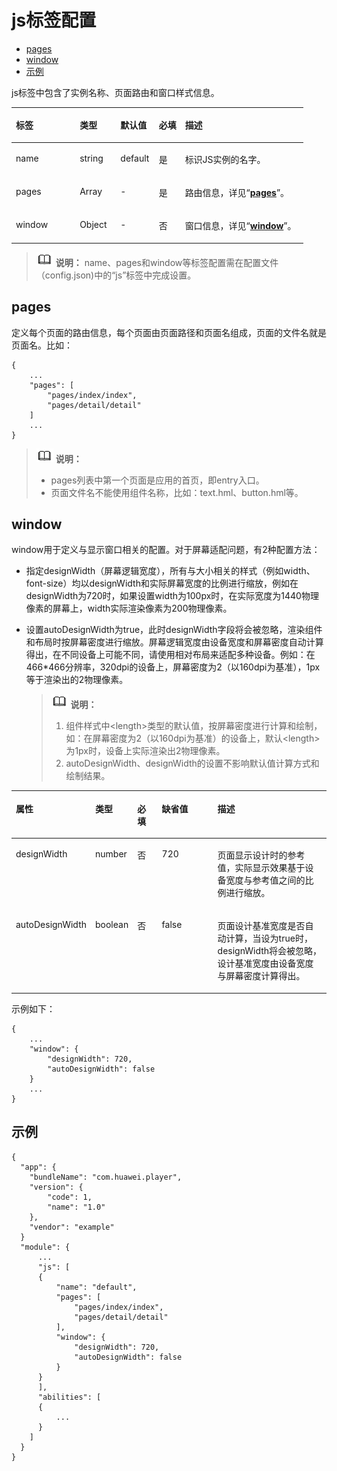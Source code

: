 # js标签配置<a name="ZH-CN_TOPIC_0000001164290700"></a>

-   [pages](#zh-cn_topic_0000001173324643_section3239252133513)
-   [window](#zh-cn_topic_0000001173324643_section728811177376)
-   [示例](#zh-cn_topic_0000001173324643_section19421142983812)

js标签中包含了实例名称、页面路由和窗口样式信息。

<a name="zh-cn_topic_0000001173324643_t092f7d78cacb46d583b3499e7cf3e7f2"></a>
<table><thead align="left"><tr id="zh-cn_topic_0000001173324643_r8ff2bb3ff6c84115be187bad81bb8dce"><th class="cellrowborder" valign="top" width="21.89%" id="mcps1.1.6.1.1"><p id="zh-cn_topic_0000001173324643_a16a1bbba39d7414b8e77ae9bcf230b7b"><a name="zh-cn_topic_0000001173324643_a16a1bbba39d7414b8e77ae9bcf230b7b"></a><a name="zh-cn_topic_0000001173324643_a16a1bbba39d7414b8e77ae9bcf230b7b"></a>标签</p>
</th>
<th class="cellrowborder" valign="top" width="13.969999999999999%" id="mcps1.1.6.1.2"><p id="zh-cn_topic_0000001173324643_a1fdbf4e9a38840029b6eb94a7f89b29a"><a name="zh-cn_topic_0000001173324643_a1fdbf4e9a38840029b6eb94a7f89b29a"></a><a name="zh-cn_topic_0000001173324643_a1fdbf4e9a38840029b6eb94a7f89b29a"></a>类型</p>
</th>
<th class="cellrowborder" valign="top" width="13.139999999999999%" id="mcps1.1.6.1.3"><p id="zh-cn_topic_0000001173324643_a07bcb8a8bbea4e8d9c60b8a4b1031970"><a name="zh-cn_topic_0000001173324643_a07bcb8a8bbea4e8d9c60b8a4b1031970"></a><a name="zh-cn_topic_0000001173324643_a07bcb8a8bbea4e8d9c60b8a4b1031970"></a>默认值</p>
</th>
<th class="cellrowborder" valign="top" width="9%" id="mcps1.1.6.1.4"><p id="zh-cn_topic_0000001173324643_a39b2ea2535e04e37a418e8374f3271e4"><a name="zh-cn_topic_0000001173324643_a39b2ea2535e04e37a418e8374f3271e4"></a><a name="zh-cn_topic_0000001173324643_a39b2ea2535e04e37a418e8374f3271e4"></a>必填</p>
</th>
<th class="cellrowborder" valign="top" width="42%" id="mcps1.1.6.1.5"><p id="zh-cn_topic_0000001173324643_ae9e9127cfa374d18a3741f4247791acf"><a name="zh-cn_topic_0000001173324643_ae9e9127cfa374d18a3741f4247791acf"></a><a name="zh-cn_topic_0000001173324643_ae9e9127cfa374d18a3741f4247791acf"></a>描述</p>
</th>
</tr>
</thead>
<tbody><tr id="zh-cn_topic_0000001173324643_row19493102613510"><td class="cellrowborder" valign="top" width="21.89%" headers="mcps1.1.6.1.1 "><p id="zh-cn_topic_0000001173324643_p6494172618357"><a name="zh-cn_topic_0000001173324643_p6494172618357"></a><a name="zh-cn_topic_0000001173324643_p6494172618357"></a>name</p>
</td>
<td class="cellrowborder" valign="top" width="13.969999999999999%" headers="mcps1.1.6.1.2 "><p id="zh-cn_topic_0000001173324643_p1449472643513"><a name="zh-cn_topic_0000001173324643_p1449472643513"></a><a name="zh-cn_topic_0000001173324643_p1449472643513"></a>string</p>
</td>
<td class="cellrowborder" valign="top" width="13.139999999999999%" headers="mcps1.1.6.1.3 "><p id="zh-cn_topic_0000001173324643_p1749412619355"><a name="zh-cn_topic_0000001173324643_p1749412619355"></a><a name="zh-cn_topic_0000001173324643_p1749412619355"></a>default</p>
</td>
<td class="cellrowborder" valign="top" width="9%" headers="mcps1.1.6.1.4 "><p id="zh-cn_topic_0000001173324643_p64947262359"><a name="zh-cn_topic_0000001173324643_p64947262359"></a><a name="zh-cn_topic_0000001173324643_p64947262359"></a>是</p>
</td>
<td class="cellrowborder" valign="top" width="42%" headers="mcps1.1.6.1.5 "><p id="zh-cn_topic_0000001173324643_p8494122612352"><a name="zh-cn_topic_0000001173324643_p8494122612352"></a><a name="zh-cn_topic_0000001173324643_p8494122612352"></a>标识JS实例的名字。</p>
</td>
</tr>
<tr id="zh-cn_topic_0000001173324643_r3d05cd5e24f14308a71d21d2d01adb81"><td class="cellrowborder" valign="top" width="21.89%" headers="mcps1.1.6.1.1 "><p id="zh-cn_topic_0000001173324643_a5a33cd31feb7416ab1ee44a6b863e57d"><a name="zh-cn_topic_0000001173324643_a5a33cd31feb7416ab1ee44a6b863e57d"></a><a name="zh-cn_topic_0000001173324643_a5a33cd31feb7416ab1ee44a6b863e57d"></a>pages</p>
</td>
<td class="cellrowborder" valign="top" width="13.969999999999999%" headers="mcps1.1.6.1.2 "><p id="zh-cn_topic_0000001173324643_a90233739ef8a4977ba0a9a48282d324d"><a name="zh-cn_topic_0000001173324643_a90233739ef8a4977ba0a9a48282d324d"></a><a name="zh-cn_topic_0000001173324643_a90233739ef8a4977ba0a9a48282d324d"></a>Array</p>
</td>
<td class="cellrowborder" valign="top" width="13.139999999999999%" headers="mcps1.1.6.1.3 "><p id="zh-cn_topic_0000001173324643_aaa1317b02aef4aee98e42227902ac7e5"><a name="zh-cn_topic_0000001173324643_aaa1317b02aef4aee98e42227902ac7e5"></a><a name="zh-cn_topic_0000001173324643_aaa1317b02aef4aee98e42227902ac7e5"></a>-</p>
</td>
<td class="cellrowborder" valign="top" width="9%" headers="mcps1.1.6.1.4 "><p id="zh-cn_topic_0000001173324643_a225959a4c42f44f4ad25fac5f48f34f5"><a name="zh-cn_topic_0000001173324643_a225959a4c42f44f4ad25fac5f48f34f5"></a><a name="zh-cn_topic_0000001173324643_a225959a4c42f44f4ad25fac5f48f34f5"></a>是</p>
</td>
<td class="cellrowborder" valign="top" width="42%" headers="mcps1.1.6.1.5 "><p id="zh-cn_topic_0000001173324643_a5f03a4f4a1fd461b9e4bc025569fcb2d"><a name="zh-cn_topic_0000001173324643_a5f03a4f4a1fd461b9e4bc025569fcb2d"></a><a name="zh-cn_topic_0000001173324643_a5f03a4f4a1fd461b9e4bc025569fcb2d"></a>路由信息，详见“<strong id="zh-cn_topic_0000001173324643_a4e250b60d2f84a32841a9b3a90941d81"><a name="zh-cn_topic_0000001173324643_a4e250b60d2f84a32841a9b3a90941d81"></a><a name="zh-cn_topic_0000001173324643_a4e250b60d2f84a32841a9b3a90941d81"></a><a href="#zh-cn_topic_0000001173324643_section3239252133513">pages</a></strong>”。</p>
</td>
</tr>
<tr id="zh-cn_topic_0000001173324643_row12517192619239"><td class="cellrowborder" valign="top" width="21.89%" headers="mcps1.1.6.1.1 "><p id="zh-cn_topic_0000001173324643_p18517172622317"><a name="zh-cn_topic_0000001173324643_p18517172622317"></a><a name="zh-cn_topic_0000001173324643_p18517172622317"></a>window</p>
</td>
<td class="cellrowborder" valign="top" width="13.969999999999999%" headers="mcps1.1.6.1.2 "><p id="zh-cn_topic_0000001173324643_p15517626112313"><a name="zh-cn_topic_0000001173324643_p15517626112313"></a><a name="zh-cn_topic_0000001173324643_p15517626112313"></a>Object</p>
</td>
<td class="cellrowborder" valign="top" width="13.139999999999999%" headers="mcps1.1.6.1.3 "><p id="zh-cn_topic_0000001173324643_p3517112615234"><a name="zh-cn_topic_0000001173324643_p3517112615234"></a><a name="zh-cn_topic_0000001173324643_p3517112615234"></a>-</p>
</td>
<td class="cellrowborder" valign="top" width="9%" headers="mcps1.1.6.1.4 "><p id="zh-cn_topic_0000001173324643_p1451782692314"><a name="zh-cn_topic_0000001173324643_p1451782692314"></a><a name="zh-cn_topic_0000001173324643_p1451782692314"></a>否</p>
</td>
<td class="cellrowborder" valign="top" width="42%" headers="mcps1.1.6.1.5 "><p id="zh-cn_topic_0000001173324643_p1517326152317"><a name="zh-cn_topic_0000001173324643_p1517326152317"></a><a name="zh-cn_topic_0000001173324643_p1517326152317"></a>窗口信息，详见“<strong id="zh-cn_topic_0000001173324643_b10874923141111"><a name="zh-cn_topic_0000001173324643_b10874923141111"></a><a name="zh-cn_topic_0000001173324643_b10874923141111"></a><a href="#zh-cn_topic_0000001173324643_section728811177376">window</a></strong>”。</p>
</td>
</tr>
</tbody>
</table>

>![](../public_sys-resources/icon-note.gif) **说明：** 
>name、pages和window等标签配置需在配置文件（config.json)中的“js”标签中完成设置。

## pages<a name="zh-cn_topic_0000001173324643_section3239252133513"></a>

定义每个页面的路由信息，每个页面由页面路径和页面名组成，页面的文件名就是页面名。比如：

```
{
    ...
    "pages": [
        "pages/index/index",
        "pages/detail/detail"
    ]
    ...
}
```

>![](../public_sys-resources/icon-note.gif) **说明：** 
>-   pages列表中第一个页面是应用的首页，即entry入口。
>-   页面文件名不能使用组件名称，比如：text.hml、button.hml等。

## window<a name="zh-cn_topic_0000001173324643_section728811177376"></a>

window用于定义与显示窗口相关的配置。对于屏幕适配问题，有2种配置方法：

-   指定designWidth（屏幕逻辑宽度），所有与大小相关的样式（例如width、font-size）均以designWidth和实际屏幕宽度的比例进行缩放，例如在designWidth为720时，如果设置width为100px时，在实际宽度为1440物理像素的屏幕上，width实际渲染像素为200物理像素。
-   设置autoDesignWidth为true，此时designWidth字段将会被忽略，渲染组件和布局时按屏幕密度进行缩放。屏幕逻辑宽度由设备宽度和屏幕密度自动计算得出，在不同设备上可能不同，请使用相对布局来适配多种设备。例如：在466\*466分辨率，320dpi的设备上，屏幕密度为2（以160dpi为基准），1px等于渲染出的2物理像素。

    >![](../public_sys-resources/icon-note.gif) **说明：** 
    >1. 组件样式中<length\>类型的默认值，按屏幕密度进行计算和绘制，如：在屏幕密度为2（以160dpi为基准）的设备上，默认<length\>为1px时，设备上实际渲染出2物理像素。
    >2. autoDesignWidth、designWidth的设置不影响默认值计算方式和绘制结果。


<a name="zh-cn_topic_0000001173324643_table4231104116370"></a>
<table><thead align="left"><tr id="zh-cn_topic_0000001173324643_row17231541183714"><th class="cellrowborder" valign="top" width="19.558044195580443%" id="mcps1.1.6.1.1"><p id="zh-cn_topic_0000001173324643_p1723112411376"><a name="zh-cn_topic_0000001173324643_p1723112411376"></a><a name="zh-cn_topic_0000001173324643_p1723112411376"></a>属性</p>
</th>
<th class="cellrowborder" valign="top" width="12.218778122187782%" id="mcps1.1.6.1.2"><p id="zh-cn_topic_0000001173324643_p12313414371"><a name="zh-cn_topic_0000001173324643_p12313414371"></a><a name="zh-cn_topic_0000001173324643_p12313414371"></a>类型</p>
</th>
<th class="cellrowborder" valign="top" width="8.37916208379162%" id="mcps1.1.6.1.3"><p id="zh-cn_topic_0000001173324643_p1323118413374"><a name="zh-cn_topic_0000001173324643_p1323118413374"></a><a name="zh-cn_topic_0000001173324643_p1323118413374"></a>必填</p>
</th>
<th class="cellrowborder" valign="top" width="19.748025197480253%" id="mcps1.1.6.1.4"><p id="zh-cn_topic_0000001173324643_p2423537113218"><a name="zh-cn_topic_0000001173324643_p2423537113218"></a><a name="zh-cn_topic_0000001173324643_p2423537113218"></a>缺省值</p>
</th>
<th class="cellrowborder" valign="top" width="40.095990400959906%" id="mcps1.1.6.1.5"><p id="zh-cn_topic_0000001173324643_p17231124163710"><a name="zh-cn_topic_0000001173324643_p17231124163710"></a><a name="zh-cn_topic_0000001173324643_p17231124163710"></a>描述</p>
</th>
</tr>
</thead>
<tbody><tr id="zh-cn_topic_0000001173324643_row1423174133715"><td class="cellrowborder" valign="top" width="19.558044195580443%" headers="mcps1.1.6.1.1 "><p id="zh-cn_topic_0000001173324643_p1923284111373"><a name="zh-cn_topic_0000001173324643_p1923284111373"></a><a name="zh-cn_topic_0000001173324643_p1923284111373"></a>designWidth</p>
</td>
<td class="cellrowborder" valign="top" width="12.218778122187782%" headers="mcps1.1.6.1.2 "><p id="zh-cn_topic_0000001173324643_p1023219418372"><a name="zh-cn_topic_0000001173324643_p1023219418372"></a><a name="zh-cn_topic_0000001173324643_p1023219418372"></a>number</p>
</td>
<td class="cellrowborder" valign="top" width="8.37916208379162%" headers="mcps1.1.6.1.3 "><p id="zh-cn_topic_0000001173324643_p023217410379"><a name="zh-cn_topic_0000001173324643_p023217410379"></a><a name="zh-cn_topic_0000001173324643_p023217410379"></a>否</p>
</td>
<td class="cellrowborder" valign="top" width="19.748025197480253%" headers="mcps1.1.6.1.4 "><p id="zh-cn_topic_0000001173324643_p15424137103212"><a name="zh-cn_topic_0000001173324643_p15424137103212"></a><a name="zh-cn_topic_0000001173324643_p15424137103212"></a>720</p>
</td>
<td class="cellrowborder" valign="top" width="40.095990400959906%" headers="mcps1.1.6.1.5 "><p id="zh-cn_topic_0000001173324643_p1232174173717"><a name="zh-cn_topic_0000001173324643_p1232174173717"></a><a name="zh-cn_topic_0000001173324643_p1232174173717"></a>页面显示设计时的参考值，实际显示效果基于设备宽度与参考值之间的比例进行缩放。</p>
</td>
</tr>
<tr id="zh-cn_topic_0000001173324643_row78924466220"><td class="cellrowborder" valign="top" width="19.558044195580443%" headers="mcps1.1.6.1.1 "><p id="zh-cn_topic_0000001173324643_p1289216461925"><a name="zh-cn_topic_0000001173324643_p1289216461925"></a><a name="zh-cn_topic_0000001173324643_p1289216461925"></a>autoDesignWidth</p>
</td>
<td class="cellrowborder" valign="top" width="12.218778122187782%" headers="mcps1.1.6.1.2 "><p id="zh-cn_topic_0000001173324643_p1489220466214"><a name="zh-cn_topic_0000001173324643_p1489220466214"></a><a name="zh-cn_topic_0000001173324643_p1489220466214"></a>boolean</p>
</td>
<td class="cellrowborder" valign="top" width="8.37916208379162%" headers="mcps1.1.6.1.3 "><p id="zh-cn_topic_0000001173324643_p10892184612218"><a name="zh-cn_topic_0000001173324643_p10892184612218"></a><a name="zh-cn_topic_0000001173324643_p10892184612218"></a>否</p>
</td>
<td class="cellrowborder" valign="top" width="19.748025197480253%" headers="mcps1.1.6.1.4 "><p id="zh-cn_topic_0000001173324643_p10424237183218"><a name="zh-cn_topic_0000001173324643_p10424237183218"></a><a name="zh-cn_topic_0000001173324643_p10424237183218"></a>false</p>
</td>
<td class="cellrowborder" valign="top" width="40.095990400959906%" headers="mcps1.1.6.1.5 "><p id="zh-cn_topic_0000001173324643_p198921746524"><a name="zh-cn_topic_0000001173324643_p198921746524"></a><a name="zh-cn_topic_0000001173324643_p198921746524"></a>页面设计基准宽度是否自动计算，当设为true时，designWidth将会被忽略，设计基准宽度由设备宽度与屏幕密度计算得出。</p>
</td>
</tr>
</tbody>
</table>

示例如下：

```
{
    ...
    "window": {
        "designWidth": 720,
        "autoDesignWidth": false
    }
    ...
}
```

## 示例<a name="zh-cn_topic_0000001173324643_section19421142983812"></a>

```
{
  "app": {
    "bundleName": "com.huawei.player",
    "version": {
        "code": 1,
        "name": "1.0"
    },
    "vendor": "example"
  }
  "module": {
      ...
      "js": [
      {
          "name": "default",
          "pages": [
              "pages/index/index",
              "pages/detail/detail"
          ],
          "window": {
              "designWidth": 720,
              "autoDesignWidth": false
          }
      }
      ],
      "abilities": [
      {
          ...
      }
    ]
  }
}
```

